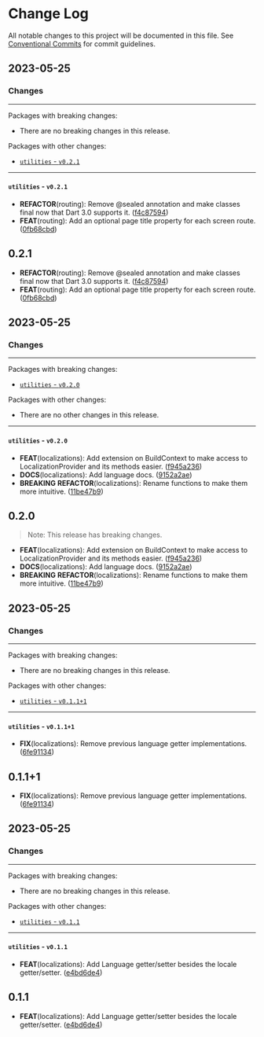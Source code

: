 # Change Log

All notable changes to this project will be documented in this file.
See [Conventional Commits](https://conventionalcommits.org) for commit guidelines.

## 2023-05-25

### Changes

---

Packages with breaking changes:

 - There are no breaking changes in this release.

Packages with other changes:

 - [`utilities` - `v0.2.1`](#utilities---v021)

---

#### `utilities` - `v0.2.1`

 - **REFACTOR**(routing): Remove @sealed annotation and make classes final now that Dart 3.0 supports it. ([f4c87594](https://github.com/helpisdev/utilities.git/commit/f4c8759470f6885c21b4872f8818e0f89b264ed6))
 - **FEAT**(routing): Add an optional page title property for each screen route. ([0fb68cbd](https://github.com/helpisdev/utilities.git/commit/0fb68cbd6b086b79e3620a8f6abe0ac4e7305ec1))

## 0.2.1

 - **REFACTOR**(routing): Remove @sealed annotation and make classes final now that Dart 3.0 supports it. ([f4c87594](https://github.com/helpisdev/utilities.git/commit/f4c8759470f6885c21b4872f8818e0f89b264ed6))
 - **FEAT**(routing): Add an optional page title property for each screen route. ([0fb68cbd](https://github.com/helpisdev/utilities.git/commit/0fb68cbd6b086b79e3620a8f6abe0ac4e7305ec1))


## 2023-05-25

### Changes

---

Packages with breaking changes:

 - [`utilities` - `v0.2.0`](#utilities---v020)

Packages with other changes:

 - There are no other changes in this release.

---

#### `utilities` - `v0.2.0`

 - **FEAT**(localizations): Add extension on BuildContext to make access to LocalizationProvider and its methods easier. ([f945a236](https://github.com/helpisdev/utilities.git/commit/f945a236cc3d14f39c5f4c16d8d6a57303529f36))
 - **DOCS**(localizations): Add language docs. ([9152a2ae](https://github.com/helpisdev/utilities.git/commit/9152a2ae92ee7cc047b92323e442c592f855c012))
 - **BREAKING** **REFACTOR**(localizations): Rename functions to make them more intuitive. ([11be47b9](https://github.com/helpisdev/utilities.git/commit/11be47b902cedbd83be10be63a69d57c3583804a))

## 0.2.0

> Note: This release has breaking changes.

 - **FEAT**(localizations): Add extension on BuildContext to make access to LocalizationProvider and its methods easier. ([f945a236](https://github.com/helpisdev/utilities.git/commit/f945a236cc3d14f39c5f4c16d8d6a57303529f36))
 - **DOCS**(localizations): Add language docs. ([9152a2ae](https://github.com/helpisdev/utilities.git/commit/9152a2ae92ee7cc047b92323e442c592f855c012))
 - **BREAKING** **REFACTOR**(localizations): Rename functions to make them more intuitive. ([11be47b9](https://github.com/helpisdev/utilities.git/commit/11be47b902cedbd83be10be63a69d57c3583804a))


## 2023-05-25

### Changes

---

Packages with breaking changes:

 - There are no breaking changes in this release.

Packages with other changes:

 - [`utilities` - `v0.1.1+1`](#utilities---v0111)

---

#### `utilities` - `v0.1.1+1`

 - **FIX**(localizations): Remove previous language getter implementations. ([6fe91134](https://github.com/helpisdev/utilities.git/commit/6fe9113411e7fc4b320b6ef1162f1653895e8ecd))

## 0.1.1+1

 - **FIX**(localizations): Remove previous language getter implementations. ([6fe91134](https://github.com/helpisdev/utilities.git/commit/6fe9113411e7fc4b320b6ef1162f1653895e8ecd))


## 2023-05-25

### Changes

---

Packages with breaking changes:

 - There are no breaking changes in this release.

Packages with other changes:

 - [`utilities` - `v0.1.1`](#utilities---v011)

---

#### `utilities` - `v0.1.1`

 - **FEAT**(localizations): Add Language getter/setter besides the locale getter/setter. ([e4bd6de4](https://github.com/helpisdev/utilities.git/commit/e4bd6de41a18c553cd4f389129f64b2909b05af0))

## 0.1.1

 - **FEAT**(localizations): Add Language getter/setter besides the locale getter/setter. ([e4bd6de4](https://github.com/helpisdev/utilities.git/commit/e4bd6de41a18c553cd4f389129f64b2909b05af0))

